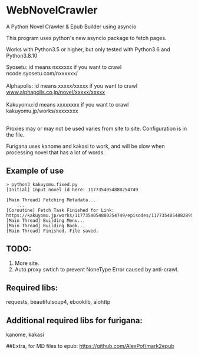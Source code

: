 # WebNovelCrawler

A Python Novel Crawler &amp; Epub Builder using asyncio

This program uses python's new asyncio package to fetch pages.

Works with Python3.5 or higher, but only tested with Python3.6 and Python3.8.10

Syosetu: id means nxxxxxx if you want to crawl ncode.syosetu.com/nxxxxxx/</br></br>
Alphapolis: id means xxxxx/xxxxx if you want to crawl www.alphapolis.co.jp/novel/xxxxx/xxxxx</br></br>
Kakuyomu:id means xxxxxxxx if you want to crawl kakuyomu.jp/works/xxxxxxxx</br></br>

Proxies may or may not be used varies from site to site. Configuration is in the file.

Furigana uses kanome and kakasi to work, and will be slow when processing novel that has a lot of words.

## Example of use
```
> python3 kakuyomu.fixed.py
[Initial] Input novel id here: 1177354054880254749

[Main Thread] Fetching Metadata...
	...
[Coroutine] Fetch Task Finished for Link: https://kakuyomu.jp/works/1177354054880254749/episodes/1177354054882895659
[Main Thread] Building Menu...
[Main Thread] Building Book...
[Main Thread] Finished. File saved.
```

## TODO:
1. More site.
2. Auto proxy swtich to prevent NoneType Error caused by anti-crawl.

## Required libs: 
requests, beautifulsoup4, ebooklib, aiohttp</br>
## Additional required libs for furigana: 
kanome, kakasi

##Extra, for MD files to epub:
https://github.com/AlexPof/mark2epub
